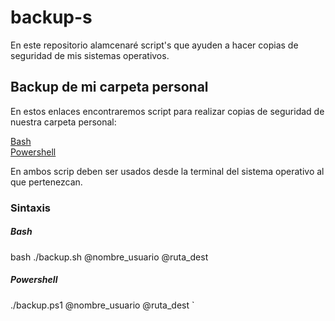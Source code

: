 # backup-s
En este repositorio alamcenaré script's que ayuden a hacer copias de seguridad de mis sistemas operativos.

## Backup de mi carpeta personal
En estos enlaces encontraremos script para realizar copias de seguridad de nuestra carpeta personal:

[Bash](https://github.com/raframmed/backup-s/blob/master/script/backup.sh)  
[Powershell](https://github.com/raframmed/backup-s/blob/master/script/backup.ps1)  
  
En ambos scrip deben ser usados desde la terminal del sistema operativo al que pertenezcan.  
### Sintaxis  
##### Bash  
bash ./backup.sh @nombre_usuario @ruta_dest  
##### Powershell  
./backup.ps1 @nombre_usuario @ruta_dest
`
